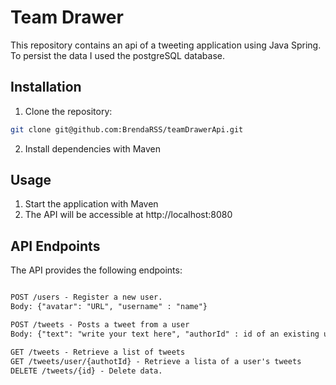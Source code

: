 # Team Drawer
This repository contains an api of a tweeting application using Java Spring. To persist the data I used the postgreSQL database.

## Installation

1. Clone the repository:

```bash
git clone git@github.com:BrendaRSS/teamDrawerApi.git
```

2. Install dependencies with Maven

## Usage

1. Start the application with Maven
2. The API will be accessible at http://localhost:8080


## API Endpoints
The API provides the following endpoints:

```markdown

POST /users - Register a new user.
Body: {"avatar": "URL", "username" : "name"}

POST /tweets - Posts a tweet from a user
Body: {"text": "write your text here", "authorId" : id of an existing user}

GET /tweets - Retrieve a list of tweets
GET /tweets/user/{authotId} - Retrieve a lista of a user's tweets
DELETE /tweets/{id} - Delete data.
```
